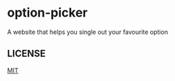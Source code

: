 # option-picker

A website that helps you single out your favourite option

## LICENSE

[MIT](./LICENSE)
